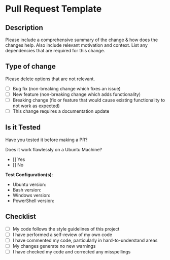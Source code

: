 # Pull Request Template

## Description

Please include a comprehensive summary of the change & how does the changes
help. Also include relevant motivation and context. List any dependencies that
are required for this change.

## Type of change

Please delete options that are not relevant.

- [ ] Bug fix (non-breaking change which fixes an issue)
- [ ] New feature (non-breaking change which adds functionality)
- [ ] Breaking change (fix or feature that would cause existing functionality to
      not work as expected)
- [ ] This change requires a documentation update

## Is it Tested

Have you tested it before making a PR?

Does it work flawlessly on a Ubuntu Machine?

- [] Yes
- [] No

**Test Configuration(s)**:

- Ubuntu version:
- Bash version:
- Windows version:
- PowerShell version:

## Checklist

- [ ] My code follows the style guidelines of this project
- [ ] I have performed a self-review of my own code
- [ ] I have commented my code, particularly in hard-to-understand areas
- [ ] My changes generate no new warnings
- [ ] I have checked my code and corrected any misspellings
